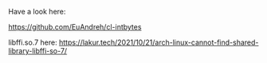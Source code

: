 Have a look here:

https://github.com/EuAndreh/cl-intbytes

libffi.so.7 here: https://lakur.tech/2021/10/21/arch-linux-cannot-find-shared-library-libffi-so-7/